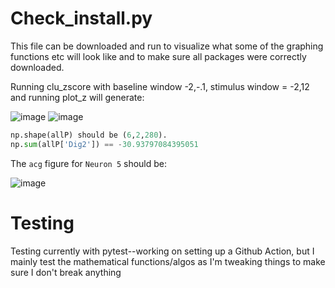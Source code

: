 # Check_install.py

This file can be downloaded and run to visualize what some of the graphing functions etc will look like and to make sure all packages were correctly downloaded.

Running clu_zscore with baseline window -2,-.1, stimulus window = -2,12 and running plot_z will generate:

![image](https://user-images.githubusercontent.com/92116279/219795937-2fc37781-70ba-4a0b-abb7-3983ff958555.png)
![image](https://user-images.githubusercontent.com/92116279/219795950-4feb8a07-76a2-4c0a-b11f-bd9acb36f0d7.png)

```python
np.shape(allP) should be (6,2,280).
np.sum(allP['Dig2']) == -30.93797084395051
```
The `acg` figure for `Neuron 5` should be:

![image](https://user-images.githubusercontent.com/92116279/219798237-3f878480-8344-490d-ba19-5a5811ea1a3a.png)

# Testing

Testing currently with pytest--working on setting up a Github Action, but I mainly test the mathematical functions/algos as I'm tweaking things to make sure I don't break anything
